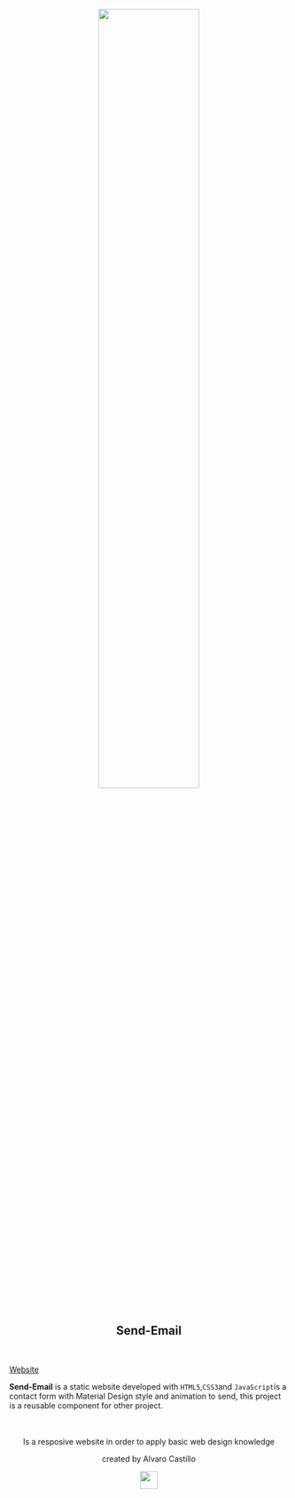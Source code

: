 <p align="center">
  <a href="https://github.com/Mrbanano"><img src="https://i.postimg.cc/LssWFJ9J/undraw-Mail-sent-qwwx.png" width="60%"></a>
</p>
</p>
<p align="center">
<h2 align="center">Send-Email</h3>
<br>
</p>

[Website](https://mrbanano.github.io/Send-Email/.)

**Send-Email** is a static website developed with `HTML5`,`CSS3`and `JavaScript`is a contact form with Material Design style and animation to send, this project is a reusable component for other project.

<p align="center">
<br>

<br>
 Is a resposive website in order to apply basic web design knowledge
<br>
<p align="center">created by Alvaro Castillo</p>
</p>

<p align="center">
  <a href="https://github.com/Mrbanano"><img src="https://i.postimg.cc/zB8G64RL/hml-js-css.png" height="32"></a>
</p>
